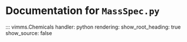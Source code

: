 # Documentation for `MassSpec.py`

::: vimms.Chemicals
    handler: python
    rendering:
      show_root_heading: true
      show_source: false